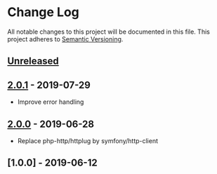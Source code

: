 # Change Log

All notable changes to this project will be documented in this file.
This project adheres to [Semantic Versioning](http://semver.org/).

## [Unreleased]

## [2.0.1] - 2019-07-29

- Improve error handling

## [2.0.0] - 2019-06-28

- Replace php-http/httplug by symfony/http-client

## [1.0.0] - 2019-06-12

[Unreleased]: https://github.com/shapin/talkjs/compare/v2.0.1...HEAD
[2.0.1]: https://github.com/shapin/talkjs/compare/v2.0.0...v2.0.1
[2.0.0]: https://github.com/shapin/talkjs/compare/v1.0.0...v2.0.0
